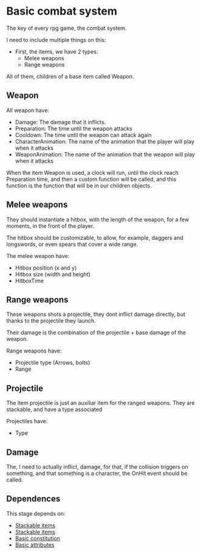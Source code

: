 # Basic combat system

The key of every rpg game, the combat system.

I need to include multiple things on this:

- First, the items, we have 2 types:
    - Melee weapons
    - Range weapons

All of them, children of a base item called Weapon.

## Weapon

All weapon have:

- Damage: The damage that it inflicts.
- Preparation: The time until the weapon attacks
- Cooldown: The time until the weapon can attack again
- CharacterAnimation: The name of the animation that the player will play when it attacks
- WeaponAnimation: The name of the animation that the weapon will play when it attacks

When the item Weapon is used, a clock will run, until the clock reach Preparation time, and then a custom function will be called, and this function is the function that will be in our children objects.

## Melee weapons

They should instantiate a hitbox, with the length of the weapon, for a few moments, in the front of the player.

The hitbox should be customizable, to allow, for example, daggers and longswords, or even spears that cover a wide range.

The melee weapon have:

- Hitbox position (x and y)
- Hitbox size (width and height)
- HitboxTime

## Range weapons

These weapons shots a projectile, they dont inflict damage directly, but thanks to the projectile they launch.

Their damage is the combination of the projectile + base damage of the weapon.

Range weapons have:

- Projectile type (Arrows, bolts)
- Range

## Projectile

The item projectile is just an auxiliar item for the ranged weapons. They are stackable, and have a type associated

Projectiles have:

- Type

## Damage

The, I need to actually inflict, damage, for that, if the collision triggers on something, and that something is a character, the OnHit event should be called.

## Dependences

This stage depends on:

- [Stackable items](./stackable-items.md)
- [Stackable items](./equipable-items.md)
- [Basic constitution](./basic-constitution.md)
- [Basic attributes](./basic-attributes.md)